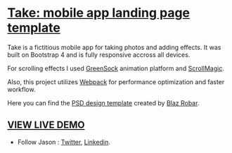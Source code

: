 # [Take: mobile app landing page template](https://jasonbaciulis.github.io/take-app-landing-page/) 

Take is a fictitious mobile app for taking photos and adding effects. It was built on Bootstrap 4 and is fully responsive accross all devices.

For scrolling effects I used [GreenSock](https://greensock.com/) animation platform and [ScrollMagic](http://scrollmagic.io/).

Also, this project utilizes [Webpack](https://webpack.js.org/) for performance optimization and faster workflow.

Here you can find the [PSD design template](http://blazrobar.com/free-psd-website-templates/take-a-free-mobile-app-landing-page-psd-template/) created by [Blaz Robar](http://blazrobar.com/).


## [VIEW LIVE DEMO](https://jasonbaciulis.github.io/take-app-landing-page/)

* Follow Jason : [Twitter](https://twitter.com/jasonbaciulis), [Linkedin](https://lt.linkedin.com/in/jasonbaciulis).
